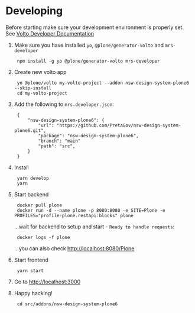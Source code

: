# Developing

Before starting make sure your development environment is properly set. See [Volto Developer Documentation](https://docs.voltocms.com/getting-started/install/)

1. Make sure you have installed `yo`, `@plone/generator-volto` and `mrs-developer`

        npm install -g yo @plone/generator-volto mrs-developer

2. Create new volto app

        yo @plone/volto my-volto-project --addon nsw-design-system-plone6 --skip-install
        cd my-volto-project

3. Add the following to `mrs.developer.json`:

        {
            "nsw-design-system-plone6": {
                "url": "https://github.com/PretaGov/nsw-design-system-plone6.git",
                "package": "nsw-design-system-plone6",
                "branch": "main"
                "path": "src",
            }
        }


4. Install

        yarn develop
        yarn

5. Start backend

        docker pull plone
        docker run -d --name plone -p 8080:8080 -e SITE=Plone -e PROFILES="profile-plone.restapi:blocks" plone

    ...wait for backend to setup and start - `Ready to handle requests`:

        docker logs -f plone

    ...you can also check <http://localhost:8080/Plone>

6. Start frontend

        yarn start

7. Go to <http://localhost:3000>

8. Happy hacking!

        cd src/addons/nsw-design-system-plone6
